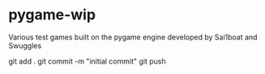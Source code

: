 # pygame-wip
Various test games built on the pygame engine developed by Sai1boat and Swuggles

git add .
git commit -m "initial commit"
git push
